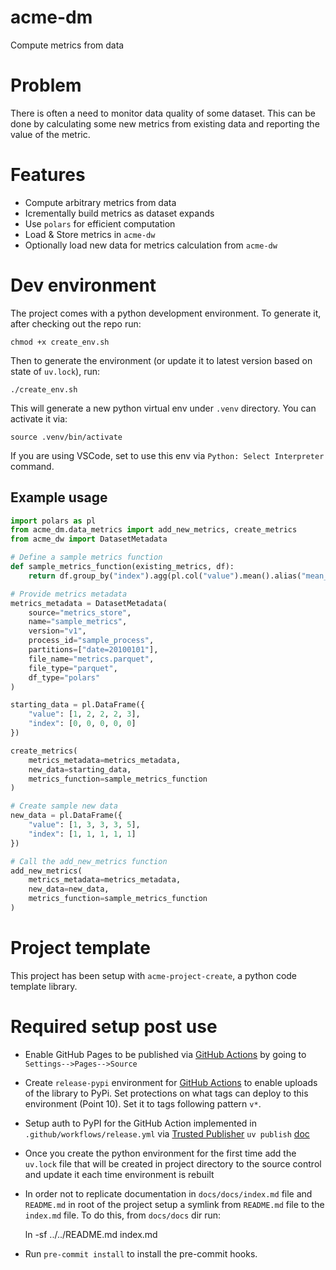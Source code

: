 # acme-dm

Compute metrics from data

# Problem

There is often a need to monitor data quality of some dataset.
This can be done by calculating some new metrics from existing data and reporting the value of the metric.

# Features

* Compute arbitrary metrics from data
* Icrementally build metrics as dataset expands
* Use `polars` for efficient computation
* Load & Store metrics in `acme-dw`
* Optionally load new data for metrics calculation from `acme-dw`

# Dev environment

The project comes with a python development environment.
To generate it, after checking out the repo run:

    chmod +x create_env.sh

Then to generate the environment (or update it to latest version based on state of `uv.lock`), run:

    ./create_env.sh

This will generate a new python virtual env under `.venv` directory. You can activate it via:

    source .venv/bin/activate

If you are using VSCode, set to use this env via `Python: Select Interpreter` command.

## Example usage

```python
import polars as pl
from acme_dm.data_metrics import add_new_metrics, create_metrics
from acme_dw import DatasetMetadata

# Define a sample metrics function
def sample_metrics_function(existing_metrics, df):
    return df.group_by("index").agg(pl.col("value").mean().alias("mean_value"))

# Provide metrics metadata
metrics_metadata = DatasetMetadata(
    source="metrics_store",
    name="sample_metrics",
    version="v1",
    process_id="sample_process",
    partitions=["date=20100101"],
    file_name="metrics.parquet",
    file_type="parquet",
    df_type="polars"
)

starting_data = pl.DataFrame({
    "value": [1, 2, 2, 2, 3],
    "index": [0, 0, 0, 0, 0]
})

create_metrics(
    metrics_metadata=metrics_metadata,
    new_data=starting_data,
    metrics_function=sample_metrics_function
)

# Create sample new data
new_data = pl.DataFrame({
    "value": [1, 3, 3, 3, 5],
    "index": [1, 1, 1, 1, 1]
})

# Call the add_new_metrics function
add_new_metrics(
    metrics_metadata=metrics_metadata,
    new_data=new_data,
    metrics_function=sample_metrics_function
)
```

# Project template

This project has been setup with `acme-project-create`, a python code template library.

# Required setup post use

* Enable GitHub Pages to be published via [GitHub Actions](https://docs.github.com/en/pages/getting-started-with-github-pages/configuring-a-publishing-source-for-your-github-pages-site#publishing-with-a-custom-github-actions-workflow) by going to `Settings-->Pages-->Source`
* Create `release-pypi` environment for [GitHub Actions](https://docs.github.com/en/actions/managing-workflow-runs-and-deployments/managing-deployments/managing-environments-for-deployment#creating-an-environment) to enable uploads of the library to PyPi. Set protections on what tags can deploy to this environment (Point 10). Set it to tags following pattern `v*`.
* Setup auth to PyPI for the GitHub Action implemented in `.github/workflows/release.yml` via [Trusted Publisher](https://docs.pypi.org/trusted-publishers/adding-a-publisher/) `uv publish` [doc](https://docs.astral.sh/uv/guides/publish/#publishing-your-package)
* Once you create the python environment for the first time add the `uv.lock` file that will be created in project directory to the source control and update it each time environment is rebuilt
* In order not to replicate documentation in `docs/docs/index.md` file and `README.md` in root of the project setup a symlink from `README.md` file to the `index.md` file.
To do this, from `docs/docs` dir run:

    ln -sf ../../README.md index.md
* Run `pre-commit install` to install the pre-commit hooks.